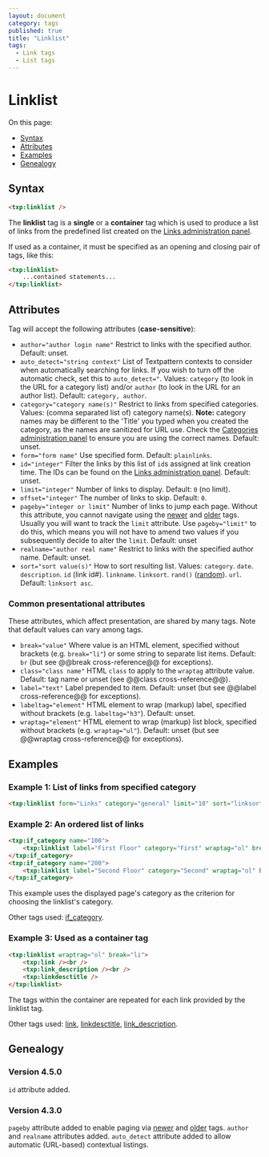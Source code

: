 ```yaml
---
layout: document
category: tags
published: true
title: "Linklist"
tags:
  - Link tags
  - List tags
---
```


# Linklist

On this page:

* [Syntax](#user-content-syntax)
* [Attributes](#user-content-attributes)
* [Examples](#user-content-examples)
* [Genealogy](#user-content-genealogy)

## Syntax

```html
<txp:linklist />
```

The **linklist** tag is a __single__ or a __container__ tag which is used to produce a list of links from the predefined list created on the [Links administration panel](../administration/links-panel).

If used as a container, it must be specified as an opening and closing pair of tags, like this:

```html
<txp:linklist>
    ...contained statements...
</txp:linklist>
```

## Attributes

Tag will accept the following attributes (**case-sensitive**):

* `author="author login name"`
Restrict to links with the specified author.
Default: unset.
* `auto_detect="string context"`
List of Textpattern contexts to consider when automatically searching for links. If you wish to turn off the automatic check, set this to `auto_detect="`.
Values: `category` (to look in the URL for a category list) and/or `author` (to look in the URL for an author list).
Default: `category, author`.
* `category="category name(s)"`
Restrict to links from specified categories.
Values: (comma separated list of) category name(s). **Note:** category names may be different to the 'Title' you typed when you created the category, as the names are sanitized for URL use. Check the [Categories administration panel](../administration/categories-panel) to ensure you are using the correct names.
Default: unset.
* `form="form name"`
Use specified form.
Default: `plainlinks`.
* `id="integer"`
Filter the links by this list of `id`s assigned at link creation time. The IDs can be found on the [Links administration panel](../administration/links-panel).
Default: unset.
* `limit="integer"`
Number of links to display.
Default: `0` (no limit).
* `offset="integer"`
The number of links to skip.
Default: `0`.
* `pageby="integer or limit"`
Number of links to jump each page. Without this attribute, you cannot navigate using the [newer](newer) and [older](older) tags. Usually you will want to track the `limit` attribute. Use `pageby="limit"` to do this, which means you will not have to amend two values if you subsequently decide to alter the `limit`.
Default: unset
* `realname="author real name"`
Restrict to links with the specified author name.
Default: unset.
* `sort="sort value(s)"`
How to sort resulting list.
Values:
`category`.
`date`.
`description`.
`id` (link id#).
`linkname`.
`linksort`.
`rand()` ([random](http://dev.mysql.com/doc/refman/5.0/en/mathematical-functions.html#function_rand)).
`url`.
Default: `linksort asc`.

### Common presentational attributes

These attributes, which affect presentation, are shared by many tags. Note that default values can vary among tags.

* `break="value"`
Where value is an HTML element, specified without brackets (e.g. `break="li"`) or some string to separate list items.
Default: `br` (but see @@break cross-reference@@ for exceptions).
* `class="class name"`
HTML `class` to apply to the `wraptag` attribute value.
Default: tag name or unset (see @@class cross-reference@@).
* `label="text"`
Label prepended to item.
Default: unset (but see @@label cross-reference@@ for exceptions).
* `labeltag="element"`
HTML element to wrap (markup) label, specified without brackets (e.g. `labeltag="h3"`).
Default: unset.
* `wraptag="element"`
HTML element to wrap (markup) list block, specified without brackets (e.g. `wraptag="ul"`).
Default: unset (but see @@wraptag cross-reference@@ for exceptions).

## Examples

### Example 1: List of links from specified category

```html
<txp:linklist form="Links" category="general" limit="10" sort="linksort" wraptag="p" />
```

### Example 2: An ordered list of links

```html
<txp:if_category name="100">
    <txp:linklist label="First Floor" category="First" wraptag="ol" break="li" />
</txp:if_category>
<txp:if_category name="200">
    <txp:linklist label="Second Floor" category="Second" wraptag="ol" break="li" />
</txp:if_category>
```

This example uses the displayed page's category as the criterion for choosing the linklist's category.

Other tags used: [if_category](if_category).

### Example 3: Used as a container tag

```html
<txp:linklist wraptrag="ol" break="li">
    <txp:link /><br />
    <txp:link_description /><br />
    <txp:linkdesctitle />
</txp:linklist>
```

The tags within the container are repeated for each link provided by the linklist tag.

Other tags used: [link](link), [linkdesctitle](linkdesctitle), [link_description](link-description).

## Genealogy

### Version 4.5.0

`id` attribute added.

### Version 4.3.0

`pageby` attribute added to enable paging via [newer](newer) and [older](older) tags.
`author` and `realname` attributes added.
`auto_detect` attribute added to allow automatic (URL-based) contextual listings.
